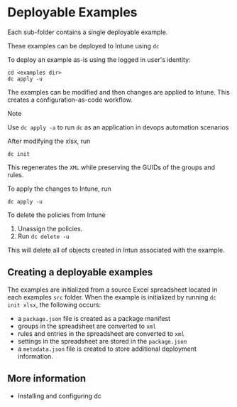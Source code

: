 # Deployable Examples

Each sub-folder contains a single deployable example.


These examples can be deployed to Intune using `dc`

To deploy an example as-is using the logged in user's identity:

```
cd <examples dir>
dc apply -u
```

The examples can be modified and then changes are applied to Intune.  This creates a configuration-as-code workflow.

>[!NOTE]
> Use `dc apply -a` to run `dc` as an application in devops automation scenarios

After modifying the xlsx, run
```
dc init
```

This regenerates the `XML` while preserving the GUIDs of the groups and rules.

To apply the changes to Intune, run
```
dc apply -u
```

To delete the policies from Intune
1.  Unassign the policies.
2.  Run `dc delete -u`

This will delete all of objects created in Intun associated with the example.



## Creating a deployable examples

The examples are initialized from a source Excel spreadsheet located in each examples `src` folder.
When the example is initialized by running `dc init xlsx`, the following occurs:

- a `package.json` file is created as a package manifest
- groups in the spreadsheet are converted to `xml`
- rules and entries in the spreadsheet are converted to `xml`
- settings in the spreadsheet are stored in the `package.json`
- a `metadata.json` file is created to store additional deployment information.




## More information
- Installing and configuring dc
